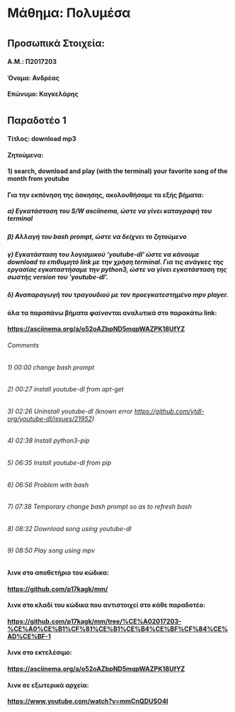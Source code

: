 # Μάθημα: Πολυμέσα
#
## Προσωπικά Στοιχεία:
#### A.M.: Π2017203
#### Όνομα: Ανδρέας
#### Επώνυμο: Καγκελάρης
#
## Παραδοτέο 1
#### Τίτλος: download mp3 
#### Ζητούμενα: 
#### 1) search, download and play (with the terminal) your favorite song of the month from youtube
#### Για την εκπόνηση της άσκησης, ακολουθήσαμε τα εξής βήματα:
##### α) Εγκατάσταση του S/W asciinema, ώστε να γίνει καταγραφή του terminal
##### β) Αλλαγή του bash prompt, ώστε να δείχνει το ζητούμενο
##### γ) Εγκατάσταση του λογισμικού 'youtube-dl' ώστε να κάνουμε download το επιθυμητό link με την χρήση terminal. Για τις ανάγκες της εργασίας εγκαταστήσαμε την python3, ώστε να γίνει εγκατάσταση της σωστής version του 'youtube-dl'.
##### δ) Αναπαραγωγή του τραγουδιού με τον προεγκατεστημένο mpv player.
#### όλα τα παραπάνω βήματα φαίνονται αναλυτικά στο παρακάτω link:
#### https://asciinema.org/a/o52oAZbpND5mqpWAZPK18UfYZ
###### Comments 
###### 1) 00:00 change bash prompt
###### 2) 00:27 install youtube-dl from apt-get
###### 3) 02:26 Uninstall youtube-dl (known error         https://github.com/ytdl-org/youtube-dl/issues/21952)
###### 4) 02:38 Install python3-pip
###### 5) 06:35 Install youtube-dl from pip
###### 6) 06:56 Problem with bash 
###### 7) 07:38 Temporary change bash prompt so as to refresh bash
###### 8) 08:32 Download song using youtube-dl
###### 9) 08:50 Play song using mpv
#### λινκ στο αποθετήριο του κώδικα:
#### https://github.com/p17kagk/mm/
#### λινκ στο κλαδί του κώδικα που αντιστοιχεί στο κάθε παραδοτέο:
#### https://github.com/p17kagk/mm/tree/%CE%A02017203-%CE%A0%CE%B1%CF%81%CE%B1%CE%B4%CE%BF%CF%84%CE%AD%CE%BF-1
#### λινκ στο εκτελέσιμο:
#### https://asciinema.org/a/o52oAZbpND5mqpWAZPK18UfYZ
#### λινκ σε εξωτερικά αρχεία:
#### https://www.youtube.com/watch?v=mmCnQDUSO4I















